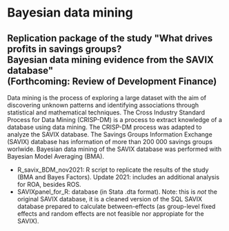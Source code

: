 # Bayesian data mining

## Replication package of the study "What drives profits in savings groups? <br /> Bayesian data mining evidence from the SAVIX database"<br /> (Forthcoming: Review of Development Finance)

Data mining is the process of exploring a large dataset with the aim of discovering unknown patterns and identifying associations through statistical and mathematical techniques. The Cross Industry Standard Process for Data Mining (CRISP-DM) is a process to extract knowledge of a database using data mining. The CRISP-DM process was adapted to analyze the SAVIX database. The Savings Groups Information Exchange (SAVIX) database has information of more than 200 000 savings groups worlwide. Bayesian data mining of the SAVIX database was performed with Bayesian Model Averaging (BMA).

* R_savix_BDM_nov2021: R script to replicate the results of the study (BMA and Bayes Factors). Update 2021: includes an additional analysis for ROA, besides ROS.
* SAVIXpanel_for_R: database (in Stata .dta format). Note: this is *_not_* the original SAVIX database, it is a cleaned version of the SQL SAVIX database prepared to calculate between-effects (as group-level fixed effects and random effects are not feasible nor appropiate for the SAVIX).
